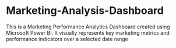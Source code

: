 # Marketing-Analysis-Dashboard
This is a Marketing Performance Analytics Dashboard created using Microsoft Power BI. It visually represents key marketing metrics and performance indicators over a selected date range
